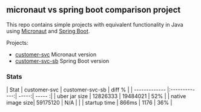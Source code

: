 ## micronaut vs spring boot comparison project
This repo contains simple projects with equivalent functionality in Java using [Micronaut](http://micronaut.io) and [Spring Boot](http://start.spring.io).

Projects:
* [customer-svc](customer-svc/README.md)  Micronaut version
* [customer-svc-sb](customer-svc-sb/README.md)  Spring Boot version


### Stats
| Stat          | customer-svc  | customer-svc-sb  | diff % |
| ------------- |:-------------:| -----:| ----- :|
| uber jar size | 12826333 | 19484021 | 52% |
| native image size| 59175120   |   N/A | |
| startup time  | 866ms      |   1176 | 36% |
